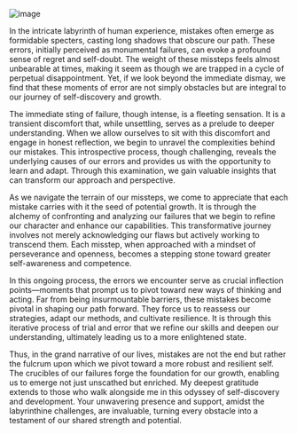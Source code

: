 ![image](https://github.com/user-attachments/assets/a16501b7-68d5-49f6-905e-71b071407e3f)

In the intricate labyrinth of human experience, mistakes often emerge as formidable specters, casting long shadows that obscure our path. These errors, initially perceived as monumental failures, can evoke a profound sense of regret and self-doubt. The weight of these missteps feels almost unbearable at times, making it seem as though we are trapped in a cycle of perpetual disappointment. Yet, if we look beyond the immediate dismay, we find that these moments of error are not simply obstacles but are integral to our journey of self-discovery and growth.

The immediate sting of failure, though intense, is a fleeting sensation. It is a transient discomfort that, while unsettling, serves as a prelude to deeper understanding. When we allow ourselves to sit with this discomfort and engage in honest reflection, we begin to unravel the complexities behind our mistakes. This introspective process, though challenging, reveals the underlying causes of our errors and provides us with the opportunity to learn and adapt. Through this examination, we gain valuable insights that can transform our approach and perspective.

As we navigate the terrain of our missteps, we come to appreciate that each mistake carries with it the seed of potential growth. It is through the alchemy of confronting and analyzing our failures that we begin to refine our character and enhance our capabilities. This transformative journey involves not merely acknowledging our flaws but actively working to transcend them. Each misstep, when approached with a mindset of perseverance and openness, becomes a stepping stone toward greater self-awareness and competence.

In this ongoing process, the errors we encounter serve as crucial inflection points—moments that prompt us to pivot toward new ways of thinking and acting. Far from being insurmountable barriers, these mistakes become pivotal in shaping our path forward. They force us to reassess our strategies, adapt our methods, and cultivate resilience. It is through this iterative process of trial and error that we refine our skills and deepen our understanding, ultimately leading us to a more enlightened state.

Thus, in the grand narrative of our lives, mistakes are not the end but rather the fulcrum upon which we pivot toward a more robust and resilient self. The crucibles of our failures forge the foundation for our growth, enabling us to emerge not just unscathed but enriched. My deepest gratitude extends to those who walk alongside me in this odyssey of self-discovery and development. Your unwavering presence and support, amidst the labyrinthine challenges, are invaluable, turning every obstacle into a testament of our shared strength and potential.
